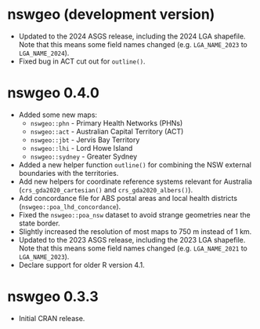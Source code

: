 # nswgeo (development version)

* Updated to the 2024 ASGS release, including the 2024 LGA shapefile. Note that
  this means some field names changed (e.g. `LGA_NAME_2023` to `LGA_NAME_2024`).
* Fixed bug in ACT cut out for `outline()`.

# nswgeo 0.4.0

* Added some new maps:
  - `nswgeo::phn` - Primary Health Networks (PHNs)
  - `nswgeo::act` - Australian Capital Territory (ACT)
  - `nswgeo::jbt` - Jervis Bay Territory
  - `nswgeo::lhi` - Lord Howe Island
  - `nswgeo::sydney` - Greater Sydney
* Added a new helper function `outline()` for combining the NSW external boundaries
  with the territories.
* Add new helpers for coordinate reference systems relevant for Australia
  (`crs_gda2020_cartesian()` and `crs_gda2020_albers()`).
* Add concordance file for ABS postal areas and local health districts
  (`nswgeo::poa_lhd_concordance`).
* Fixed the `nswgeo::poa_nsw` dataset to avoid strange geometries near the state
  border.
* Slightly increased the resolution of most maps to 750 m instead of 1 km.
* Updated to the 2023 ASGS release, including the 2023 LGA shapefile. Note that
  this means some field names changed (e.g. `LGA_NAME_2021` to `LGA_NAME_2023`).
* Declare support for older R version 4.1.

# nswgeo 0.3.3

* Initial CRAN release.
